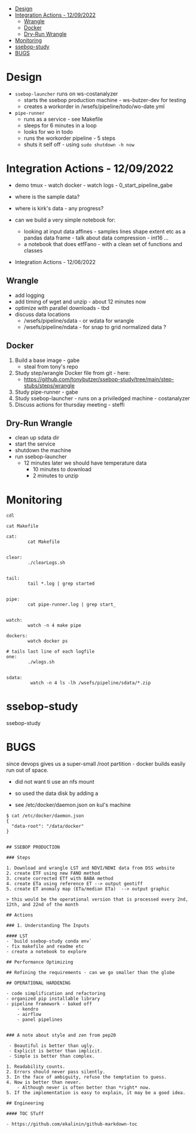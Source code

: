 <!--ts-->
* [Design](#design)
* [Integration Actions - 12/09/2022](#integration-actions---12092022)
   * [Wrangle](#wrangle)
   * [Docker](#docker)
   * [Dry-Run Wrangle](#dry-run-wrangle)
* [Monitoring](#monitoring)
* [ssebop-study](#ssebop-study)
* [BUGS](#bugs)

<!-- Created by https://github.com/ekalinin/github-markdown-toc -->
<!-- Added by: ec2-user, at: Wed Dec 21 17:48:48 UTC 2022 -->

<!--te-->


# Design

- `ssebop-launcher` runs on ws-costanalyzer
	- starts the ssebop production machine - ws-butzer-dev for testing
	- creates a workorder in /wsefs/pipeline/todo/wo-date.yml
- `pipe-runner`
	- runs as a service - see Makefile
	- sleeps for 6 minutes in a loop
	- looks for wo in todo
	- runs the workorder pipeline - 5 steps
	- shuts it self off - using `sudo shutdown -h now`

# Integration Actions - 12/09/2022

- demo tmux - watch docker - watch logs - 0_start_pipeline_gabe
- where is the sample data?
- where is kirk's data - any progress?
- can we build a very simple notebook for:
    - looking at input data affines - samples lines shape extent etc as a pandas data frame - talk about data compression - int16 ...
    - a notebook that does etfFano - with a clean set of functions and classes

- Integration Actions - 12/06/2022
## Wrangle
- add logging
- add timing of wget and unzip - about 12 minutes now
- optimize with parallel downloads - tbd
- discuss data locations
	- /wsefs/pipeline/sdata - or wdata for wrangle
	- /wsefs/pipeline/ndata - for snap to grid normalized data ?
## Docker

1. Build a base image - gabe
	- steal from tony's repo
2. Study step/wrangle Docker file from git - here:
	- https://github.com/tonybutzer/ssebop-study/tree/main/step-stubs/steps/wrangle
3. Study pipe-runner - gabe
4. Study ssebop-launcher - runs on a priviledged machine - costanalyzer
5. Discuss actions for thursday meeting - steffi


## Dry-Run Wrangle
- clean up sdata dir
- start the service
- shutdown the machine
- run ssebop-launcher
	- 12 minutes later we should have temperature data
		- 10 minutes to download
		- 2 minutes to unzip

# Monitoring
```
cdl

cat Makefile

cat:
        cat Makefile


clear:
        ./clearLogs.sh


tail:
        tail *.log | grep started


pipe:
        cat pipe-runner.log | grep start_


watch:
        watch -n 4 make pipe

dockers:
        watch docker ps

# tails last line of each logfile
one:
        ./wlogs.sh


sdata:
         watch -n 4 ls -lh /wsefs/pipeline/sdata/*.zip
```
# ssebop-study
ssebop-study

# BUGS

since devops gives us a super-small /root partition - docker builds easily run out of space.

- did not want ti use an nfs mount
- so used the data disk by adding a 

- see /etc/docker/daemon.json on kul's machine

```
$ cat /etc/docker/daemon.json
{
  "data-root": "/data/docker"
}


## SSEBOP PRODUCTION

### Steps

1. Download and wrangle LST and NDVI/NDWI data from DSS website
2. create ETF using new FANO method
3. create corrected ETf with BABA method
4. create ETa using reference ET --> output geotiff
5. create ET anomaly map (ETa/median ETa)  --> output graphic

> this would be the operational version that is processed every 2nd, 12th, and 22nd of the month

## Actions

### 1. Understanding The Inputs

#### LST
- `build ssebop-study conda env`
- fix makefile and readme etc
- create a notebook to explore

## Performance Optimizing

## Refining the requirements - can we go smaller than the globe

## OPERATIONAL HARDENING

- code simplification and refactoring
- organized pip installable library
- pipeline framework - baked off
	- kendro
	- airflow
	- panel pipelines


### A note about style and zen from pep20

 - Beautiful is better than ugly.
 - Explicit is better than implicit.
 - Simple is better than complex.

1. Readability counts.
2. Errors should never pass silently.
3. In the face of ambiguity, refuse the temptation to guess.
4. Now is better than never.
	- Although never is often better than *right* now.
5. If the implementation is easy to explain, it may be a good idea.

## Engineering

#### TOC STuff

- https://github.com/ekalinin/github-markdown-toc
